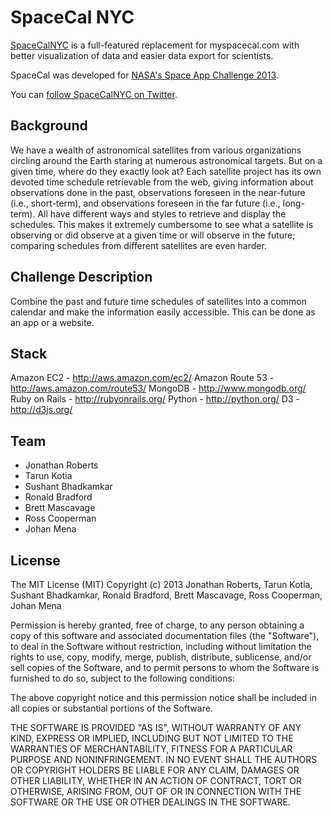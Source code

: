 # SpaceCal NYC

[SpaceCalNYC](http://spacecalnyc.com/) is a full-featured replacement for myspacecal.com with better visualization of data and easier data export for scientists.

SpaceCal was developed for [NASA's Space App Challenge 2013](http://spaceappschallenge.org/).

You can [follow SpaceCalNYC on Twitter](https://twitter.com/spacecalnyc).

## Background

We have a wealth of astronomical satellites from various organizations circling around the Earth staring at numerous astronomical targets. But on a given time, where do they exactly look at? Each satellite project has its own devoted time schedule retrievable from the web, giving information about observations done in the past, observations foreseen in the near-future (i.e., short-term), and observations foreseen in the far future (i.e., long-term). All have different ways and styles to retrieve and display the schedules. This makes it extremely cumbersome to see what a satellite is observing or did observe at a given time or will observe in the future; comparing schedules from different satellites are even harder.

## Challenge Description

Combine the past and future time schedules of satellites into a common calendar and make the information easily accessible. This can be done as an app or a website.

## Stack

Amazon EC2 - http://aws.amazon.com/ec2/
Amazon Route 53 - http://aws.amazon.com/route53/
MongoDB - http://www.mongodb.org/
Ruby on Rails - http://rubyonrails.org/
Python - http://python.org/
D3 - http://d3js.org/

## Team
* Jonathan Roberts
* Tarun Kotia
* Sushant Bhadkamkar
* Ronald Bradford
* Brett Mascavage
* Ross Cooperman
* Johan Mena

## License

The MIT License (MIT)
Copyright (c) 2013 Jonathan Roberts, Tarun Kotia, Sushant Bhadkamkar, Ronald Bradford, Brett Mascavage, Ross Cooperman, Johan Mena

Permission is hereby granted, free of charge, to any person obtaining a copy of this software and associated documentation files (the "Software"), to deal in the Software without restriction, including without limitation the rights to use, copy, modify, merge, publish, distribute, sublicense, and/or sell copies of the Software, and to permit persons to whom the Software is furnished to do so, subject to the following conditions:

The above copyright notice and this permission notice shall be included in all copies or substantial portions of the Software.

THE SOFTWARE IS PROVIDED "AS IS", WITHOUT WARRANTY OF ANY KIND, EXPRESS OR IMPLIED, INCLUDING BUT NOT LIMITED TO THE WARRANTIES OF MERCHANTABILITY, FITNESS FOR A PARTICULAR PURPOSE AND NONINFRINGEMENT. IN NO EVENT SHALL THE AUTHORS OR COPYRIGHT HOLDERS BE LIABLE FOR ANY CLAIM, DAMAGES OR OTHER LIABILITY, WHETHER IN AN ACTION OF CONTRACT, TORT OR OTHERWISE, ARISING FROM, OUT OF OR IN CONNECTION WITH THE SOFTWARE OR THE USE OR OTHER DEALINGS IN THE SOFTWARE.


